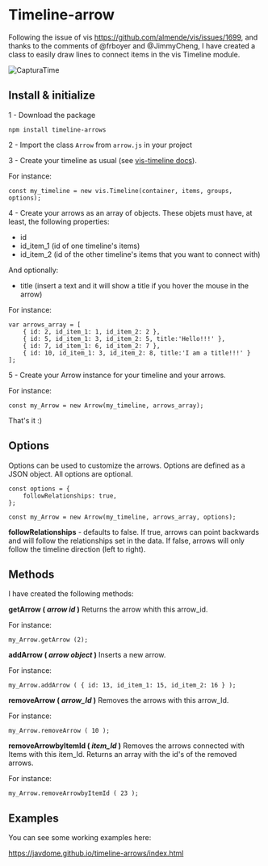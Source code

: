 # Timeline-arrow

Following the issue of vis https://github.com/almende/vis/issues/1699, and thanks to the comments of @frboyer and @JimmyCheng, I have created a class to easily draw lines to connect items in the vis Timeline module.

![CapturaTime](https://user-images.githubusercontent.com/36993404/59111595-9d830600-8941-11e9-8cb8-8d7b72701a71.JPG)


## Install & initialize

1 - Download the package

```
npm install timeline-arrows
```

2 - Import the class `Arrow` from `arrow.js` in your project


3 - Create your timeline as usual (see [vis-timeline docs](https://visjs.github.io/vis-timeline/docs/timeline/)).

For instance:

```
const my_timeline = new vis.Timeline(container, items, groups, options);
```


4 - Create your arrows as an array of objects. These objets must have, at least, the following properties:
* id
* id_item_1 (id of one timeline's items)
* id_item_2 (id of the other timeline's items that you want to connect with)

And optionally:
* title (insert a text and it will show a title if you hover the mouse in the arrow)

For instance:

```
var arrows_array = [
    { id: 2, id_item_1: 1, id_item_2: 2 },
    { id: 5, id_item_1: 3, id_item_2: 5, title:'Hello!!!' },
    { id: 7, id_item_1: 6, id_item_2: 7 },
    { id: 10, id_item_1: 3, id_item_2: 8, title:'I am a title!!!' }
];
```

5 - Create your Arrow instance for your timeline and your arrows.

For instance:

```
const my_Arrow = new Arrow(my_timeline, arrows_array);
```

That's it :)


## Options

Options can be used to customize the arrows. Options are defined as a JSON object. All options are optional.

```
const options = {
    followRelationships: true,
};

const my_Arrow = new Arrow(my_timeline, arrows_array, options);
```

**followRelationships** - defaults to false.
If true, arrows can point backwards and will follow the relationships set in the data. If false, arrows will only follow the timeline direction (left to right).


## Methods

I have created the following methods:

**getArrow ( *arrow id* )**  Returns the arrow whith this arrow_id.

For instance:
```
my_Arrow.getArrow (2);
```

**addArrow ( *arrow object* )**  Inserts a new arrow.

For instance:
```
my_Arrow.addArrow ( { id: 13, id_item_1: 15, id_item_2: 16 } );
```

**removeArrow ( *arrow_Id* )**   Removes the arrows with this arrow_Id. 

For instance:
```
my_Arrow.removeArrow ( 10 );
```

**removeArrowbyItemId ( *item_Id* )**   Removes the arrows connected with Items with this item_Id. Returns an array with the id's of the removed arrows.

For instance:
```
my_Arrow.removeArrowbyItemId ( 23 );
```

## Examples

You can see some working examples here:

https://javdome.github.io/timeline-arrows/index.html
